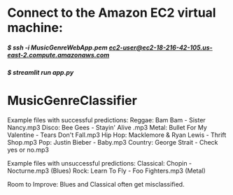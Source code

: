 # Connect to the Amazon EC2 virtual machine:
##### $ ssh -i MusicGenreWebApp.pem ec2-user@ec2-18-216-42-105.us-east-2.compute.amazonaws.com
##### $ streamlit run app.py

# MusicGenreClassifier
Example files with successful predictions:
Reggae: Bam Bam - Sister Nancy.mp3 
Disco: Bee Gees - Stayin' Alive .mp3
Metal: Bullet For My Valentine  - Tears Don't Fall.mp3
Hip Hop: Macklemore & Ryan Lewis - Thrift Shop.mp3
Pop: Justin Bieber - Baby.mp3
Country: George Strait - Check yes or no.mp3

Example files with unsuccessful predictions:
Classical: Chopin - Nocturne.mp3 (Blues)
Rock: Learn To Fly - Foo Fighters.mp3 (Metal)

Room to Improve: Blues and Classical often get misclassified.